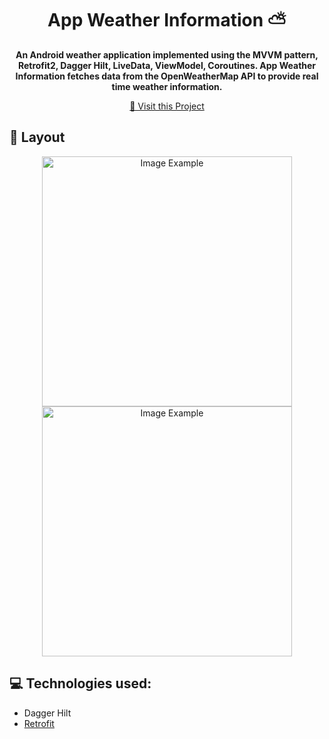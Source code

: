 <h1 align="center" style="font-weight: bold;">App Weather Information ⛅</h1>

<p align="center">
    <b>An Android weather application implemented using the MVVM pattern, Retrofit2, 
      Dagger Hilt, LiveData, ViewModel, Coroutines. App Weather Information
      fetches data from the OpenWeatherMap API to provide real time weather information.  </b>
</p>

<p align="center">
     <a href="PROJECT__URL">📱 Visit this Project</a>
</p>

<h2 id="layout">🎨 Layout</h2>

<p align="center">
    <img src="../.github/example.png" alt="Image Example" width="400px">
    <img src="../.github/example.png" alt="Image Example" width="400px">
</p>

<h2 id="technologies">💻 Technologies used:</h2>

- Dagger Hilt
- <a href="https://square.github.io/retrofit/">Retrofit</a>
